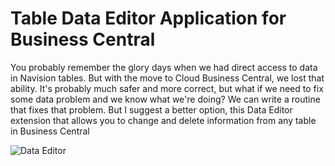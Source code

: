 # Table Data Editor Application for Business Central
You probably remember the glory days when we had direct access to data in Navision tables. But with the move to Cloud Business Central, we lost that ability. It's probably much safer and more correct, but what if we need to fix some data problem and we know what we're doing? We can write a routine that fixes that problem. But I suggest a better option, this Data Editor extension that allows you to change and delete information from any table in Business Central


![Data Editor](https://static.tildacdn.com/tild3565-3631-4636-b463-303765396635/OpenTable.gif)

